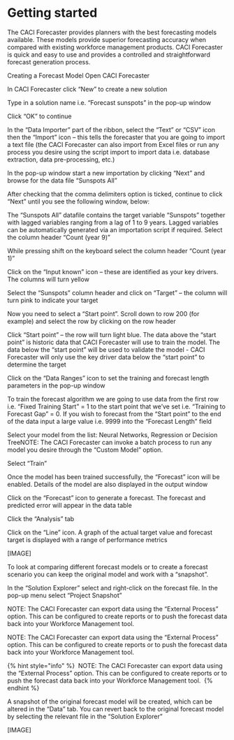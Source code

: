 # Getting started

The CACI Forecaster provides planners with the best forecasting models available. These models provide superior forecasting accuracy when compared with existing workforce management products. CACI Forecaster is quick and easy to use and provides a controlled and straightforward forecast generation process.

Creating a Forecast Model
Open CACI Forecaster

In CACI Forecaster click “New” to create a new solution

Type in a solution name i.e. “Forecast sunspots” in the pop-up window

Click “OK” to continue

In the “Data Importer” part of the ribbon, select the “Text” or “CSV” icon then the “Import” icon – this tells the forecaster that you are going to import a text file (the CACI Forecaster can also import from Excel files or run any process you desire using the script import to import data i.e. database extraction, data pre-processing, etc.)

In the pop-up window start a new importation by clicking “Next” and browse for the data file “Sunspots All”

After checking that the comma delimiters option is ticked, continue to click “Next” until you see the following window, below:

The “Sunspots All” datafile contains the target variable “Sunspots” together with lagged variables ranging from a lag of 1 to 9 years. Lagged variables can be automatically generated via an importation script if required. Select the column header “Count (year 9)”

While pressing shift on the keyboard select the column header “Count (year 1)”

Click on the “Input known” icon – these are identified as your key drivers. The columns will turn yellow

Select the “Sunspots” column header and click on “Target” – the column will turn pink to indicate your target

Now you need to select a “Start point”. Scroll down to row 200 (for example) and select the row by clicking on the row header

Click “Start point” – the row will turn light blue. The data above the “start point” is historic data that CACI Forecaster will use to train the model. The data below the “start point” will be used to validate the model - CACI Forecaster will only use the key driver data below the “start point” to determine the target

Click on the “Data Ranges” icon to set the training and forecast length parameters in the pop-up window

To train the forecast algorithm we are going to use data from the first row i.e. “Fixed Training Start” = 1 to the start point that we’ve set i.e. “Training to Forecast Gap” = 0. If you wish to forecast from the “Start point” to the end of the data input a large value i.e. 9999 into the “Forecast Length” field

Select your model from the list: Neural Networks, Regression or Decision TreeNOTE: The CACI Forecaster can invoke a batch process to run any model you desire through the “Custom Model” option.

Select “Train”

Once the model has been trained successfully, the “Forecast” icon will be enabled. Details of the model are also displayed in the output window

Click on the “Forecast” icon to generate a forecast. The forecast and predicted error will appear in the data table

Click the “Analysis” tab

Click on the “Line” icon. A graph of the actual target value and forecast target is displayed with a range of performance metrics

[IMAGE]

To look at comparing different forecast models or to create a forecast scenario you can keep the original model and work with a “snapshot”.

In the “Solution Explorer” select and right-click on the forecast file. In the pop-up menu select “Project Snapshot”

NOTE: The CACI Forecaster can export data using the “External Process” option. This can be configured to create reports or to push the forecast data back into your Workforce Management tool.

NOTE: The CACI Forecaster can export data using the “External Process” option. This can be configured to create reports or to push the forecast data back into your Workforce Management tool.

{% hint style="info" %}
​
NOTE: The CACI Forecaster can export data using the “External Process” option. This can be configured to create reports or to push the forecast data back into your Workforce Management tool.
​
{% endhint %}


A snapshot of the original forecast model will be created, which can be altered in the “Data” tab. You can revert back to the original forecast model by selecting the relevant file in the “Solution Explorer”

[IMAGE]